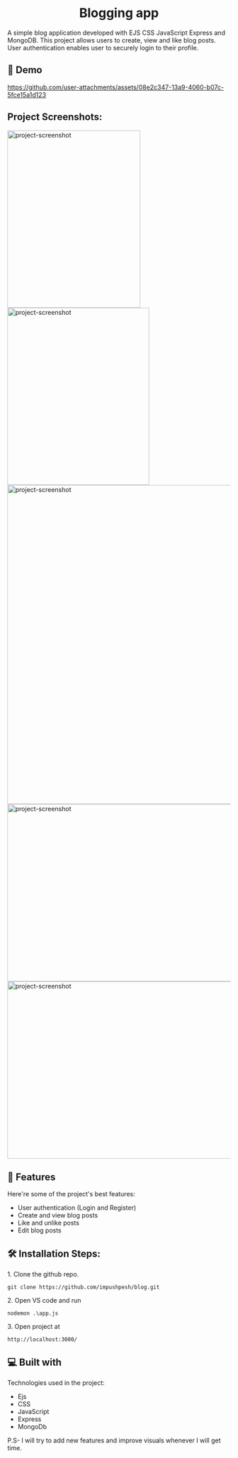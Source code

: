 <h1 align="center" id="title">Blogging app</h1>

<p id="description">A simple blog application developed with EJS CSS JavaScript Express and MongoDB. This project allows users to create, view and like blog posts. User authentication enables user to securely login to their profile.</p>

<h2>🚀 Demo</h2>



https://github.com/user-attachments/assets/08e2c347-13a9-4060-b07c-5fce15a1d123







<h2>Project Screenshots:</h2>

<img src="https://github.com/user-attachments/assets/cd693206-23a6-416d-b19a-c14eb4af9a5b" alt="project-screenshot" width="300" height="400/">

<img src="https://github.com/user-attachments/assets/f14ee0ac-4e79-476f-8f3a-4889fb96585b" alt="project-screenshot" width="320" height="400/">

<img src="https://github.com/user-attachments/assets/78535a27-ca4b-492f-be41-4a593b8aa96b" alt="project-screenshot" width="3000" height="720/">

<img src="https://github.com/user-attachments/assets/518b6c87-4cb1-4f17-91c5-b864bc8b2dac" alt="project-screenshot" width="3000" height="400/">

<img src="https://github.com/user-attachments/assets/132cde13-bdef-4a7d-878f-0d595df5b488" alt="project-screenshot" width="3000" height="400/">


  
  
<h2>🧐 Features</h2>

Here're some of the project's best features:

*   User authentication (Login and Register)
*   Create and view blog posts
*   Like and unlike posts
*   Edit blog posts

<h2>🛠️ Installation Steps:</h2>

<p>1. Clone the github repo.</p>

```
git clone https://github.com/impushpesh/blog.git
```

<p>2. Open VS code and run</p>

```
nodemon .\app.js
```

<p>3. Open project at</p>

```
http://localhost:3000/
```

  
  
<h2>💻 Built with</h2>

Technologies used in the project:

*   Ejs
*   CSS
*   JavaScript 
*   Express
*   MongoDb


<p>P.S- I will try to add new features and improve visuals whenever I will get time.</p>